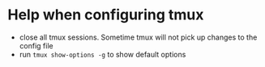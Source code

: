 # Help when configuring tmux
- close all tmux sessions. Sometime tmux will not pick up changes to the config file
- run `tmux show-options -g` to show default options
